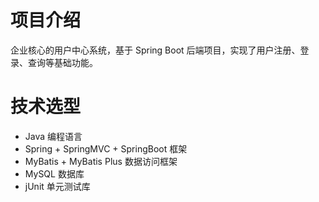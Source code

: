 # 项目介绍
企业核心的用户中心系统，基于 Spring Boot 后端项目，实现了用户注册、登录、查询等基础功能。
# 技术选型
- Java 编程语言
- Spring + SpringMVC + SpringBoot 框架
- MyBatis + MyBatis Plus 数据访问框架
- MySQL 数据库
- jUnit 单元测试库
